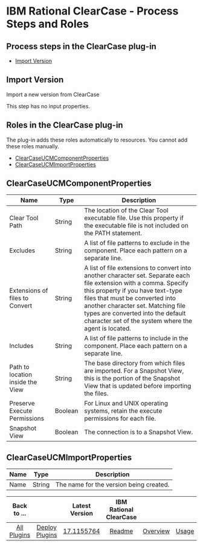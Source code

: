 
# IBM Rational ClearCase - Process Steps and Roles

## Process steps in the ClearCase plug-in

* [Import Version](#import_version)


## Import Version

Import a new version from ClearCase

This step has no input properties.


## Roles in the ClearCase plug-in

The plug-in adds these roles automatically to resources. You cannot add these roles manually.


* [ClearCaseUCMComponentProperties](#clearcaseucmcomponentproperties_role)
* [ClearCaseUCMImportProperties](#clearcaseucmimportproperties_role)


## ClearCaseUCMComponentProperties


| Name | Type | Description |
| --- | --- | --- |
| Clear Tool Path | String | The location of the Clear Tool executable file. Use this property if the executable file is not included on the PATH statement. |
| Excludes | String | A list of file patterns to exclude in the component. Place each pattern on a separate line. |
| Extensions of files to Convert | String | A list of file extensions to convert into another character set. Separate each file extension with a comma. Specify this property if you have text-type files that must be converted into another character set. Matching file types are converted into the default character set of the system where the agent is located. |
| Includes | String | A list of file patterns to include in the component. Place each pattern on a separate line. |
| Path to location inside the View | String | The base directory from which files are imported. For a Snapshot View, this is the portion of the Snapshot View that is updated before importing the files. |
| Preserve Execute Permissions | Boolean | For Linux and UNIX operating systems, retain the execute permissions for each file. |
| Snapshot View | Boolean | The connection is to a Snapshot View. |

## ClearCaseUCMImportProperties


| Name | Type | Description |
| --- | --- | --- |
| Name | String | The name for the version being created. |



|Back to ...||Latest Version|IBM Rational ClearCase ||||
| :---: | :---: | :---: | :---: | :---: | :---: | :---: |
|[All Plugins](../../index.md)|[Deploy Plugins](../README.md)|[17.1155764](https://raw.githubusercontent.com/UrbanCode/IBM-UCD-PLUGINS/main/files/ClearCaseSourceConfig/ucd-ClearCaseSourceConfig-17.1155764.zip)|[Readme](README.md)|[Overview](overview.md)|[Usage](usage.md)|[Downloads](downloads.md)|

